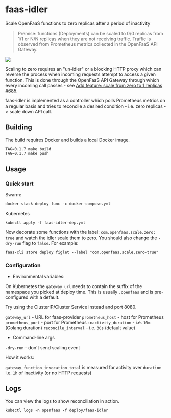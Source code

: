 # faas-idler

Scale OpenFaaS functions to zero replicas after a period of inactivity

> Premise: functions (Deployments) can be scaled to 0/0 replicas from 1/1 or N/N replicas when they are not receiving traffic. Traffic is observed from Prometheus metrics collected in the OpenFaaS API Gateway.

![](./docs/faas-idler.png)

Scaling to zero requires an "un-idler" or a blocking HTTP proxy which can reverse the process when incoming requests attempt to access a given function. This is done through the OpenFaaS API Gateway through which every incoming call passes - see [Add feature: scale from zero to 1 replicas #685](https://github.com/openfaas/faas/pull/685).

faas-idler is implemented as a controller which polls Prometheus metrics on a regular basis and tries to reconcile a desired condition - i.e. zero replicas -> scale down API call.

## Building

The build requires Docker and builds a local Docker image.

```
TAG=0.1.7 make build
TAG=0.1.7 make push
```

## Usage

### Quick start

Swarm:

```
docker stack deploy func -c docker-compose.yml
```

Kubernetes

```
kubectl apply -f faas-idler-dep.yml
```

Now decorate some functions with the label: `com.openfaas.scale.zero: true` and watch the idler scale them to zero. You should also change the `-dry-run` flag to `false`. For example:

```
faas-cli store deploy figlet --label "com.openfaas.scale.zero=true"
```

### Configuration

* Environmental variables:

On Kubernetes the `gateway_url` needs to contain the suffix of the namespace you picked at deploy time. This is usually `.openfaas` and is pre-configured with a default.

Try using the ClusterIP/Cluster Service instead and port 8080.

`gateway_url` - URL for faas-provider
`prometheus_host` - host for Prometheus
`prometheus_port` - port for Prometheus
`inactivity_duration` - i.e. `10m` (Golang duration)
`reconcile_interval` - i.e. `30s` (default value)


* Command-line args

`-dry-run` - don't send scaling event 

How it works:

`gateway_function_invocation_total` is measured for activity over `duration` i.e. `1h` of inactivity (or no HTTP requests)

## Logs

You can view the logs to show reconciliation in action.

```
kubectl logs -n openfaas -f deploy/faas-idler
```

